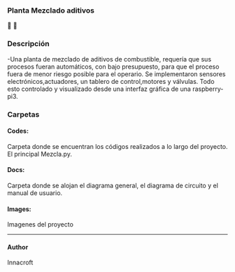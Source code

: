 ### Planta Mezclado aditivos 
🔧  🔨

### Descripción
-Una planta de mezclado de aditivos de combustible, requería que sus procesos fueran automáticos, con bajo presupuesto, para que el proceso fuera de menor riesgo posible para el operario.
Se implementaron sensores electrónicos,actuadores, un tablero de control,motores y válvulas. Todo esto controlado y visualizado desde una interfaz gráfica de una raspberry-pi3.

### Carpetas
#### Codes: 
Carpeta donde se encuentran los códigos realizados a lo largo del proyecto.
El principal Mezcla.py.
#### Docs: 
Carpeta donde se alojan el diagrama general, el diagrama de circuito y el manual de usuario.
#### Images:
Imagenes del proyecto

------------
#### Author
Innacroft
